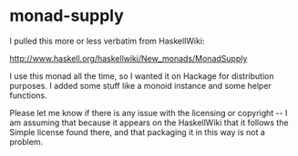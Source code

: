 # monad-supply

I pulled this more or less verbatim from HaskellWiki:

  http://www.haskell.org/haskellwiki/New_monads/MonadSupply

I use this monad all the time, so I wanted it on Hackage for distribution
purposes. I added some stuff like a monoid instance and some helper functions.

Please let me know if there is any issue with the licensing or copyright -- I 
am assuming that because it appears on the HaskellWiki that it follows the 
Simple license found there, and that packaging it in this way is not a problem.
